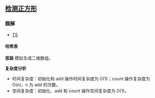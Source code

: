 ## [检测正方形](https://leetcode-cn.com/problems/detect-squares/)
### 题解
+ [TS](../../ts/2048/2013.ts)

#### 哈希表
**思路**
模拟生成二维数组。

**复杂度分析**
+ 时间复杂度：初始化和 add 操作时间复杂度为 O(1)；count 操作复杂度为 O(n)，n 为 add 的次数。
+ 空间复杂度：初始化、add 和 count 操作空间复杂度为 O(1)。